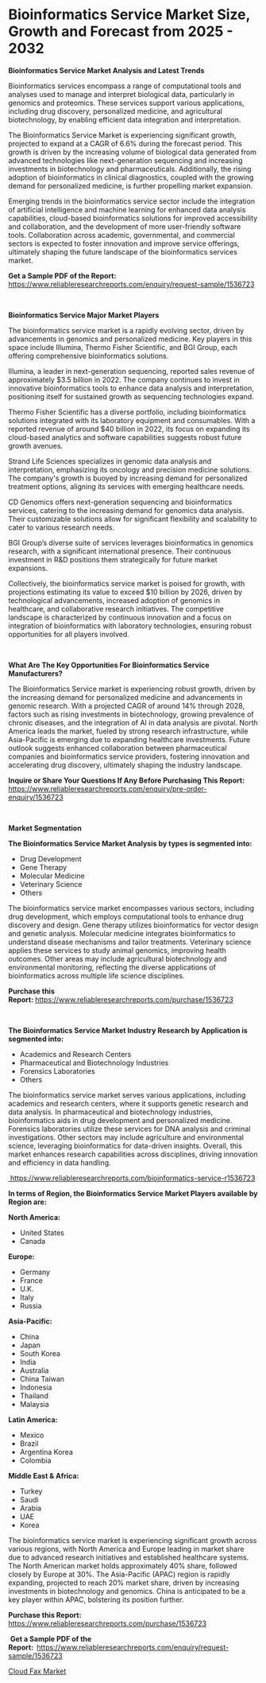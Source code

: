 <p><h1>Bioinformatics Service Market Size, Growth and Forecast from 2025 - 2032</h1></p><p><strong>Bioinformatics Service Market Analysis and Latest Trends</strong></p>
<p><p>Bioinformatics services encompass a range of computational tools and analyses used to manage and interpret biological data, particularly in genomics and proteomics. These services support various applications, including drug discovery, personalized medicine, and agricultural biotechnology, by enabling efficient data integration and interpretation.</p><p>The Bioinformatics Service Market is experiencing significant growth, projected to expand at a CAGR of 6.6% during the forecast period. This growth is driven by the increasing volume of biological data generated from advanced technologies like next-generation sequencing and increasing investments in biotechnology and pharmaceuticals. Additionally, the rising adoption of bioinformatics in clinical diagnostics, coupled with the growing demand for personalized medicine, is further propelling market expansion.</p><p>Emerging trends in the bioinformatics service sector include the integration of artificial intelligence and machine learning for enhanced data analysis capabilities, cloud-based bioinformatics solutions for improved accessibility and collaboration, and the development of more user-friendly software tools. Collaboration across academic, governmental, and commercial sectors is expected to foster innovation and improve service offerings, ultimately shaping the future landscape of the bioinformatics services market.</p></p>
<p><strong>Get a Sample PDF of the Report:&nbsp;</strong> <a href="https://www.reliableresearchreports.com/enquiry/request-sample/1536723?utm_campaign=2960&utm_medium=2&utm_source=Github&utm_content=ia&utm_term=10032025&utm_id=bioinformatics-service">https://www.reliableresearchreports.com/enquiry/request-sample/1536723</a></p>
<p>&nbsp;</p>
<p><strong>Bioinformatics Service Major Market Players</strong></p>
<p><p>The bioinformatics service market is a rapidly evolving sector, driven by advancements in genomics and personalized medicine. Key players in this space include Illumina, Thermo Fisher Scientific, and BGI Group, each offering comprehensive bioinformatics solutions.</p><p>Illumina, a leader in next-generation sequencing, reported sales revenue of approximately $3.5 billion in 2022. The company continues to invest in innovative bioinformatics tools to enhance data analysis and interpretation, positioning itself for sustained growth as sequencing technologies expand.</p><p>Thermo Fisher Scientific has a diverse portfolio, including bioinformatics solutions integrated with its laboratory equipment and consumables. With a reported revenue of around $40 billion in 2022, its focus on expanding its cloud-based analytics and software capabilities suggests robust future growth avenues.</p><p>Strand Life Sciences specializes in genomic data analysis and interpretation, emphasizing its oncology and precision medicine solutions. The company's growth is buoyed by increasing demand for personalized treatment options, aligning its services with emerging healthcare needs.</p><p>CD Genomics offers next-generation sequencing and bioinformatics services, catering to the increasing demand for genomics data analysis. Their customizable solutions allow for significant flexibility and scalability to cater to various research needs.</p><p>BGI Group’s diverse suite of services leverages bioinformatics in genomics research, with a significant international presence. Their continuous investment in R&D positions them strategically for future market expansions.</p><p>Collectively, the bioinformatics service market is poised for growth, with projections estimating its value to exceed $10 billion by 2026, driven by technological advancements, increased adoption of genomics in healthcare, and collaborative research initiatives. The competitive landscape is characterized by continuous innovation and a focus on integration of bioinformatics with laboratory technologies, ensuring robust opportunities for all players involved.</p></p>
<p>&nbsp;</p>
<p><strong>What Are The Key Opportunities For Bioinformatics Service Manufacturers?</strong></p>
<p><p>The Bioinformatics Service market is experiencing robust growth, driven by the increasing demand for personalized medicine and advancements in genomic research. With a projected CAGR of around 14% through 2028, factors such as rising investments in biotechnology, growing prevalence of chronic diseases, and the integration of AI in data analysis are pivotal. North America leads the market, fueled by strong research infrastructure, while Asia-Pacific is emerging due to expanding healthcare investments. Future outlook suggests enhanced collaboration between pharmaceutical companies and bioinformatics service providers, fostering innovation and accelerating drug discovery, ultimately shaping the industry landscape.</p></p>
<p><strong>Inquire or Share Your Questions If Any Before Purchasing This Report:</strong> <a href="https://www.reliableresearchreports.com/enquiry/pre-order-enquiry/1536723?utm_campaign=2960&utm_medium=2&utm_source=Github&utm_content=ia&utm_term=10032025&utm_id=bioinformatics-service">https://www.reliableresearchreports.com/enquiry/pre-order-enquiry/1536723</a></p>
<p>&nbsp;</p>
<p><strong>Market Segmentation</strong></p>
<p><strong>The Bioinformatics Service Market Analysis by types is segmented into:</strong></p>
<p><ul><li>Drug Development</li><li>Gene Therapy</li><li>Molecular Medicine</li><li>Veterinary Science</li><li>Others</li></ul></p>
<p><p>The bioinformatics service market encompasses various sectors, including drug development, which employs computational tools to enhance drug discovery and design. Gene therapy utilizes bioinformatics for vector design and genetic analysis. Molecular medicine integrates bioinformatics to understand disease mechanisms and tailor treatments. Veterinary science applies these services to study animal genomics, improving health outcomes. Other areas may include agricultural biotechnology and environmental monitoring, reflecting the diverse applications of bioinformatics across multiple life science disciplines.</p></p>
<p><strong>Purchase this Report:&nbsp;</strong><a href="https://www.reliableresearchreports.com/purchase/1536723?utm_campaign=2960&utm_medium=2&utm_source=Github&utm_content=ia&utm_term=10032025&utm_id=bioinformatics-service">https://www.reliableresearchreports.com/purchase/1536723</a></p>
<p>&nbsp;</p>
<p><strong>The Bioinformatics Service Market Industry Research by Application is segmented into:</strong></p>
<p><ul><li>Academics and Research Centers</li><li>Pharmaceutical and Biotechnology Industries</li><li>Forensics Laboratories</li><li>Others</li></ul></p>
<p><p>The bioinformatics service market serves various applications, including academics and research centers, where it supports genetic research and data analysis. In pharmaceutical and biotechnology industries, bioinformatics aids in drug development and personalized medicine. Forensics laboratories utilize these services for DNA analysis and criminal investigations. Other sectors may include agriculture and environmental science, leveraging bioinformatics for data-driven insights. Overall, this market enhances research capabilities across disciplines, driving innovation and efficiency in data handling.</p></p>
<p><a href="https://www.reliableresearchreports.com/bioinformatics-service-r1536723?utm_campaign=2960&utm_medium=2&utm_source=Github&utm_content=ia&utm_term=10032025&utm_id=bioinformatics-service">&nbsp;https://www.reliableresearchreports.com/bioinformatics-service-r1536723</a></p>
<p><strong>In terms of Region, the Bioinformatics Service Market Players available by Region are:</strong></p>
<p>
    <p> <strong> North America: </strong>
        <ul>
            <li>United States</li>
            <li>Canada</li>
        </ul>
        </p> 
    <p> <strong> Europe: </strong>
        <ul>
            <li>Germany</li>
            <li>France</li>
            <li>U.K.</li>
            <li>Italy</li>
            <li>Russia</li>
        </ul>
        </p> 
    <p> <strong> Asia-Pacific: </strong>
        <ul>
            <li>China</li>
            <li>Japan</li>
            <li>South Korea</li>
            <li>India</li>
            <li>Australia</li>
            <li>China Taiwan</li>
            <li>Indonesia</li>
            <li>Thailand</li>
            <li>Malaysia</li>
        </ul>
        </p> 
    <p> <strong> Latin America: </strong>
        <ul>
            <li>Mexico</li>
            <li>Brazil</li>
            <li>Argentina Korea</li>
            <li>Colombia</li>
        </ul>
        </p> 
    <p> <strong> Middle East & Africa: </strong>
        <ul>
            <li>Turkey</li>
            <li>Saudi</li>
            <li>Arabia</li>
            <li>UAE</li>
            <li>Korea</li>
        </ul>
    </p>
    </p>
<p><p>The bioinformatics service market is experiencing significant growth across various regions, with North America and Europe leading in market share due to advanced research initiatives and established healthcare systems. The North American market holds approximately 40% share, followed closely by Europe at 30%. The Asia-Pacific (APAC) region is rapidly expanding, projected to reach 20% market share, driven by increasing investments in biotechnology and genomics. China is anticipated to be a key player within APAC, bolstering its position further.</p></p>
<p><strong>Purchase this Report: </strong><a href="https://www.reliableresearchreports.com/purchase/1536723?utm_campaign=2960&utm_medium=2&utm_source=Github&utm_content=ia&utm_term=10032025&utm_id=bioinformatics-service">https://www.reliableresearchreports.com/purchase/1536723</a></p>
<p>&nbsp;<strong>Get a Sample PDF of the Report:&nbsp;&nbsp;</strong><a href="https://www.reliableresearchreports.com/enquiry/request-sample/1536723?utm_campaign=2960&utm_medium=2&utm_source=Github&utm_content=ia&utm_term=10032025&utm_id=bioinformatics-service">https://www.reliableresearchreports.com/enquiry/request-sample/1536723</a></p>
<p><strong></strong></p>
<p><p><a href="https://github.com/hunanuzmez/Market-Research-Report-List-1/blob/main/cloud-fax-market.md?utm_campaign=2960&utm_medium=2&utm_source=Github&utm_content=ia&utm_term=10032025&utm_id=bioinformatics-service">Cloud Fax Market</a></p></p>